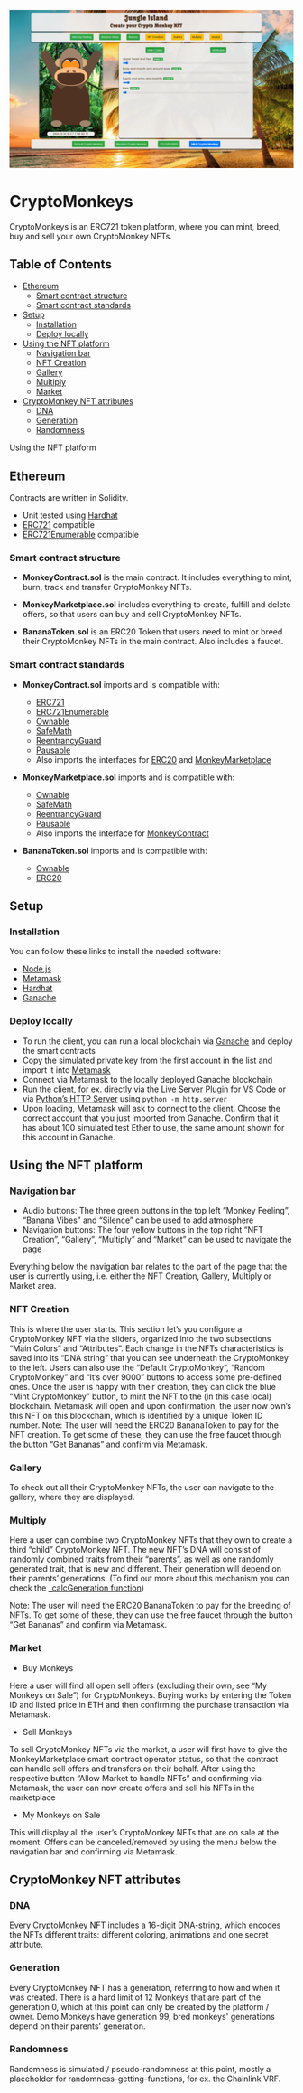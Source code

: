 ![Banner](./client/assets/images/banner.png)

# CryptoMonkeys
CryptoMonkeys is an ERC721 token platform, where you can mint, breed, buy and sell your own CryptoMonkey NFTs.

## Table of Contents

- [Ethereum](#ethereum)
  - [Smart contract structure](#smart-contract-structure)
  - [Smart contract standards](#smart-contract-standards)
- [Setup](#setup)
  - [Installation](#installation)
  - [Deploy locally](#deploy-locally)  
- [Using the NFT platform](#using-the-nft-platform)
  - [Navigation bar](#navigation-bar)
  - [NFT Creation](#nft-creation)
  - [Gallery](#gallery)
  - [Multiply](#multiply)
  - [Market](#market)
- [CryptoMonkey NFT attributes](#cryptomonkey-nft-attributes)    
    - [DNA](#dna)
    - [Generation](#generation)
    - [Randomness](#randomness)  

Using the NFT platform

## Ethereum

Contracts are written in Solidity.

- Unit tested using [Hardhat](https://hardhat.org/getting-started/#installation)
- [ERC721](http://erc721.org/) compatible
- [ERC721Enumerable](https://github.com/OpenZeppelin/openzeppelin-contracts/blob/master/contracts/token/ERC721/extensions/ERC721Enumerable.sol) compatible

### Smart contract structure

- **MonkeyContract.sol** is the main contract. It includes everything to mint, burn, track and transfer CryptoMonkey NFTs.

- **MonkeyMarketplace.sol** includes everything to create, fulfill and delete offers, so that users can buy and sell CryptoMonkey NFTs.

- **BananaToken.sol** is an ERC20 Token that users need to mint or breed their CryptoMonkey NFTs in the main contract. Also includes a faucet. 

### Smart contract standards

- **MonkeyContract.sol** imports and is compatible with:
  - [ERC721](http://erc721.org/) 
  - [ERC721Enumerable](https://github.com/OpenZeppelin/openzeppelin-contracts/blob/master/contracts/token/ERC721/extensions/ERC721Enumerable.sol) 
  - [Ownable](https://github.com/OpenZeppelin/openzeppelin-contracts/blob/master/contracts/access/Ownable.sol)
  - [SafeMath](https://github.com/OpenZeppelin/openzeppelin-contracts/blob/master/contracts/utils/math/SafeMath.sol)
  - [ReentrancyGuard](https://docs.openzeppelin.com/contracts/3.x/api/utils#ReentrancyGuard)
  - [Pausable](https://docs.openzeppelin.com/contracts/3.x/api/utils#Pausable)
  - Also imports the interfaces for [ERC20](https://eips.ethereum.org/EIPS/eip-20) and [MonkeyMarketplace](https://github.com/ctrl030/CryptoMonkeys/blob/main/contracts/MonkeyMarketplace.sol)

- **MonkeyMarketplace.sol** imports and is compatible with: 
  - [Ownable](https://github.com/OpenZeppelin/openzeppelin-contracts/blob/master/contracts/access/Ownable.sol)
  - [SafeMath](https://github.com/OpenZeppelin/openzeppelin-contracts/blob/master/contracts/utils/math/SafeMath.sol)
  - [ReentrancyGuard](https://docs.openzeppelin.com/contracts/3.x/api/utils#ReentrancyGuard)
  - [Pausable](https://docs.openzeppelin.com/contracts/3.x/api/utils#Pausable)
  - Also imports the interface for [MonkeyContract](https://github.com/ctrl030/CryptoMonkeys/blob/main/contracts/Monkeycontract.sol)

- **BananaToken.sol** imports and is compatible with: 
  - [Ownable](https://github.com/OpenZeppelin/openzeppelin-contracts/blob/master/contracts/access/Ownable.sol)
  - [ERC20](https://eips.ethereum.org/EIPS/eip-20)


## Setup

### Installation

You can follow these links to install the needed software:

- [Node.js](https://nodejs.org/en/)
- [Metamask](https://metamask.io/)
- [Hardhat](https://hardhat.org/getting-started/#installation)
- [Ganache](https://www.trufflesuite.com/docs/ganache/quickstart)

### Deploy locally 

- To run the client, you can run a local blockchain via [Ganache](https://www.trufflesuite.com/docs/ganache/quickstart) and deploy the smart contracts
- Copy the simulated private key from the first account in the list and import it into [Metamask](https://metamask.io/)
- Connect via Metamask to the locally deployed Ganache blockchain
- Run the client, for ex. directly via the [Live Server Plugin](https://marketplace.visualstudio.com/items?itemName=ritwickdey.LiveServer) for [VS Code](https://code.visualstudio.com/) or via [Python’s HTTP Server](https://www.tutorialspoint.com/python_network_programming/python_http_server.htm)
using ```python -m http.server```
- Upon loading, Metamask will ask to connect to the client. Choose the correct account that you just imported from Ganache. Confirm that it has about 100 simulated test Ether to use, the same amount shown for this account in Ganache.

## Using the NFT platform

### Navigation bar
  - Audio buttons: The three green buttons in the top left “Monkey Feeling”, “Banana Vibes” and “Silence” can be used to add atmosphere
  - Navigation buttons: The four yellow buttons in the top right “NFT Creation”, “Gallery”, “Multiply” and “Market” can be used to navigate the page
  
Everything below the navigation bar relates to the part of the page that the user is currently using, i.e. either the NFT Creation, Gallery, Multiply or Market area.

### NFT Creation

This is where the user starts. This section let’s you configure a CryptoMonkey NFT via the sliders, organized into the two subsections “Main Colors” and “Attributes”. Each change in the NFTs characteristics is saved into its “DNA string” that you can see underneath the CryptoMonkey to the left. Users can also use the “Default CryptoMonkey”, “Random CryptoMonkey” and “It’s over 9000” buttons to access some pre-defined ones. Once the user is happy with their creation, they can click the blue “Mint CryptoMonkey” button, to mint the NFT to the (in this case local) blockchain. Metamask will open and upon confirmation, the user now own’s this NFT on this blockchain, which is identified by a unique Token ID number. 
Note: The user will need the ERC20 BananaToken to pay for the NFT creation. To get some of these, they can use the free faucet through the button “Get Bananas” and confirm via Metamask.

### Gallery
To check out all their CryptoMonkey NFTs, the user can navigate to the gallery, where they are displayed.

### Multiply

Here a user can combine two CryptoMonkey NFTs that they own to create a third “child” CryptoMonkey NFT. The new NFT’s DNA will consist of randomly combined traits from their “parents”, as well as one randomly generated trait, that is new and different. Their generation will depend on their parents’ generations. (To find out more about this mechanism you can check the [_calcGeneration function](https://github.com/ctrl030/CryptoMonkeys-V2/blob/main/contracts/MonkeyContract.sol))

Note: The user will need the ERC20 BananaToken to pay for the breeding of NFTs. To get some of these, they can use the free faucet through the button “Get Bananas” and confirm via Metamask.

### Market

- Buy Monkeys

Here a user will find all open sell offers (excluding their own, see “My Monkeys on Sale”) for CryptoMonkeys. Buying works by entering the Token ID and listed price in ETH and then confirming the purchase transaction via Metamask.

- Sell Monkeys

To sell CryptoMonkey NFTs via the market, a user will first have to give the MonkeyMarketplace smart contract operator status, so that the contract can handle sell offers and transfers on their behalf. After using the respective button “Allow Market to handle NFTs” and confirming via Metamask, the user can now create offers and sell his NFTs in the marketplace

 - My Monkeys on Sale

This will display all the user’s CryptoMonkey NFTs that are on sale at the moment. Offers can be canceled/removed by using the menu below the navigation bar and confirming via Metamask.

## CryptoMonkey NFT attributes

### DNA

Every CryptoMonkey NFT includes a 16-digit DNA-string, which encodes the NFTs different traits: different coloring, animations and one secret attribute.

### Generation

Every CryptoMonkey NFT has a generation, referring to how and when it was created. There is a hard limit of 12 Monkeys that are part of the generation 0, which at this point can only be created by the platform / owner. Demo Monkeys have generation 99, bred monkeys' generations depend on their parents' generation.

### Randomness

Randomness is simulated / pseudo-randomness at this point, mostly a placeholder for randomness-getting-functions, for ex. the Chainlink VRF.
